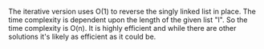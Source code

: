 The iterative version uses O(1) to reverse the singly linked list in place. The time complexity is dependent upon the length of the given list "l". So the time complexity is O(n). It is highly efficient and while there are other solutions it's likely as efficient as it could be.